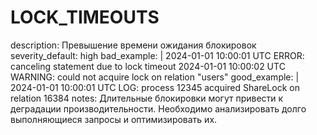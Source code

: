 # LOCK_TIMEOUTS

description: Превышение времени ожидания блокировок
severity_default: high
bad_example: |
2024-01-01 10:00:01 UTC ERROR: canceling statement due to lock timeout
2024-01-01 10:00:02 UTC WARNING: could not acquire lock on relation "users"
good_example: |
2024-01-01 10:00:01 UTC LOG: process 12345 acquired ShareLock on relation 16384
notes: Длительные блокировки могут привести к деградации производительности. Необходимо анализировать долго выполняющиеся запросы и оптимизировать их.
